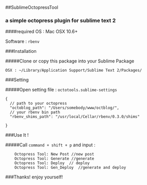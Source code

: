 ##SublimeOctopressTool
### a simple octopress plugin for sublime text 2
####required
OS : Mac OSX 10.6+

Software : `rbenv`

###Installation

#####Clone or copy this package into your Sublime Package

`OSX : ~/Library/Application Support/Sublime Text 2/Packages/`

###Setting

#####Open setting file : `octotools.sublime-settings`

```
{
  // path to your octopress
  "octoblog_path": "/Users/somebody/www/octblog/",
  // your rbenv bin path
  "rbenv_shims_path": "/usr/local/Cellar/rbenv/0.3.0/shims"

}
```

###Use It !

#####Call `command + shift + p` and input :

```
	Octopress Tool: New Post //new post
	Octopress Tool: Generate //generate 
	Octopress Tool: Deploy	// deploy
	Octopress Tool: Gen_Deploy  //generate and deploy
```
###Thanks! enjoy yourself!
